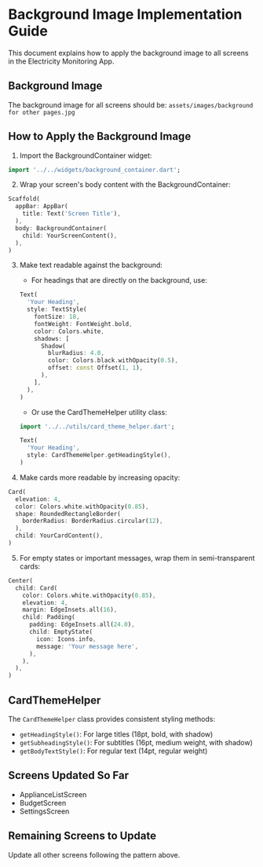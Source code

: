 # Background Image Implementation Guide

This document explains how to apply the background image to all screens in the Electricity Monitoring App.

## Background Image

The background image for all screens should be:
`assets/images/background for other pages.jpg`

## How to Apply the Background Image

1. Import the BackgroundContainer widget:
```dart
import '../../widgets/background_container.dart';
```

2. Wrap your screen's body content with the BackgroundContainer:
```dart
Scaffold(
  appBar: AppBar(
    title: Text('Screen Title'),
  ),
  body: BackgroundContainer(
    child: YourScreenContent(),
  ),
)
```

3. Make text readable against the background:
   - For headings that are directly on the background, use:
   ```dart
   Text(
     'Your Heading',
     style: TextStyle(
       fontSize: 18,
       fontWeight: FontWeight.bold,
       color: Colors.white,
       shadows: [
         Shadow(
           blurRadius: 4.0,
           color: Colors.black.withOpacity(0.5),
           offset: const Offset(1, 1),
         ),
       ],
     ),
   )
   ```

   - Or use the CardThemeHelper utility class:
   ```dart
   import '../../utils/card_theme_helper.dart';
   
   Text(
     'Your Heading',
     style: CardThemeHelper.getHeadingStyle(),
   )
   ```

4. Make cards more readable by increasing opacity:
```dart
Card(
  elevation: 4,
  color: Colors.white.withOpacity(0.85),
  shape: RoundedRectangleBorder(
    borderRadius: BorderRadius.circular(12),
  ),
  child: YourCardContent(),
)
```

5. For empty states or important messages, wrap them in semi-transparent cards:
```dart
Center(
  child: Card(
    color: Colors.white.withOpacity(0.85),
    elevation: 4,
    margin: EdgeInsets.all(16),
    child: Padding(
      padding: EdgeInsets.all(24.0),
      child: EmptyState(
        icon: Icons.info,
        message: 'Your message here',
      ),
    ),
  ),
)
```

## CardThemeHelper

The `CardThemeHelper` class provides consistent styling methods:

- `getHeadingStyle()`: For large titles (18pt, bold, with shadow)
- `getSubheadingStyle()`: For subtitles (16pt, medium weight, with shadow)
- `getBodyTextStyle()`: For regular text (14pt, regular weight)

## Screens Updated So Far

- ApplianceListScreen
- BudgetScreen
- SettingsScreen

## Remaining Screens to Update

Update all other screens following the pattern above.
